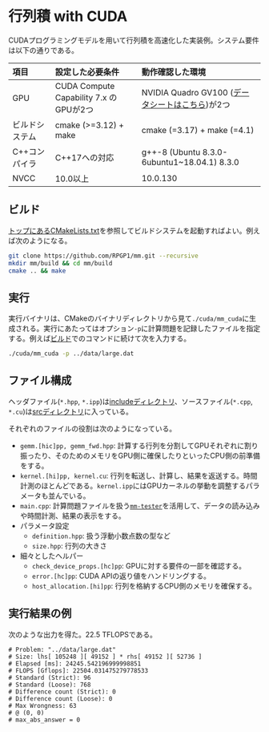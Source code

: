 行列積 with CUDA
===

CUDAプログラミングモデルを用いて行列積を高速化した実装例。システム要件は以下の通りである。

|項目|設定した必要条件|動作確認した環境|
|:-|:-|:-|
|GPU|CUDA Compute Capability 7.x のGPUが2つ|NVIDIA Quadro GV100 ([データシートはこちら](https://www.nvidia.com/content/dam/en-zz/Solutions/design-visualization/productspage/quadro/quadro-desktop/quadro-volta-gv100-data-sheet-us-nvidia-704619-r3-web.pdf))が2つ|
|ビルドシステム|cmake (>=3.12) + make|cmake (=3.17) + make (=4.1)|
|C++コンパイラ|C++17への対応|g++-8 (Ubuntu 8.3.0-6ubuntu1~18.04.1) 8.3.0|
|NVCC|10.0以上|10.0.130|

## ビルド

[トップにあるCMakeLists.txt](./CMakeLists.txt)を参照してビルドシステムを起動すればよい。例えば次のようになる。

```sh
git clone https://github.com/RPGP1/mm.git --recursive
mkdir mm/build && cd mm/build
cmake .. && make
```

## 実行

実行バイナリは、CMakeのバイナリディレクトリから見て`./cuda/mm_cuda`に生成される。実行にあたってはオプション`-p`に計算問題を記録したファイルを指定する。例えば[ビルド](#ビルド)でのコマンドに続けて次を入力する。

```sh
./cuda/mm_cuda -p ../data/large.dat
```

## ファイル構成

ヘッダファイル(`*.hpp`, `*.ipp`)は[includeディレクトリ](./include)、ソースファイル(`*.cpp`, `*.cu`)は[srcディレクトリ](./src)に入っている。

それぞれのファイルの役割は次のようになっている。

*   `gemm.[hic]pp, gemm_fwd.hpp`: 計算する行列を分割してGPUそれぞれに割り振ったり、そのためのメモリをGPU側に確保したりといったCPU側の前準備をする。
*   `kernel.[hi]pp, kernel.cu`: 行列を転送し、計算し、結果を返送する。時間計測のほとんどである。`kernel.ipp`にはGPUカーネルの挙動を調整するパラメータも並んでいる。
*   `main.cpp`: 計算問題ファイルを扱う[`mm-tester`](https://github.com/RPGP1/mm-tester.git)を活用して、データの読み込みや時間計測、結果の表示をする。
*   パラメータ設定
    *   `definition.hpp`: 扱う浮動小数点数の型など
    *   `size.hpp`: 行列の大きさ
*   細々としたヘルパー
    *   `check_device_props.[hc]pp`: GPUに対する要件の一部を確認する。
    *   `error.[hc]pp`: CUDA APIの返り値をハンドリングする。
    *   `host_allocation.[hi]pp`: 行列を格納するCPU側のメモリを確保する。

## 実行結果の例

次のような出力を得た。22.5 TFLOPSである。

```
# Problem: "../data/large.dat"
# Size: lhs[ 105248 ][ 49152 ] * rhs[ 49152 ][ 52736 ]
# Elapsed [ms]: 24245.542196999998851
# FLOPS [Gflops]: 22504.031475279778533
# Standard (Strict): 96
# Standard (Loose): 768
# Difference count (Strict): 0
# Difference count (Loose): 0
# Max Wrongness: 63
# @ (0, 0)
# max_abs_answer = 0
```
